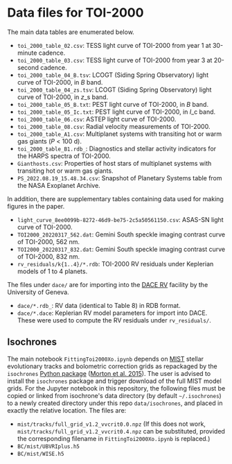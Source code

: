 # Data files for TOI-2000

The main data tables are enumerated below.

- `toi_2000_table_02.csv`: TESS light curve of TOI-2000 from year 1 at 30-minute cadence.
- `toi_2000_table_03.csv`: TESS light curve of TOI-2000 from year 3 at 20-second cadence.
- `toi_2000_table_04_B.tsv`: LCOGT (Siding Spring Observatory) light curve of TOI-2000, in *B* band.
- `toi_2000_table_04_zs.tsv`: LCOGT (Siding Spring Observatory) light curve of TOI-2000, in *z*_s band.
- `toi_2000_table_05_B.txt`: PEST light curve of TOI-2000, in *B* band.
- `toi_2000_table_05_Ic.txt`: PEST light curve of TOI-2000, in *I*_c band.
- `toi_2000_table_06.csv`: ASTEP light curve of TOI-2000.
- `toi_2000_table_08.csv`: Radial velocity measurements of TOI-2000.
- `toi_2000_table_A1.csv`: Multiplanet systems with transiting hot or warm gas
  giants (*P* < 100 d).
- `toi_2000_table_B1.rdb_`: Diagnostics and stellar activity indicators for the
  HARPS spectra of TOI-2000.
- `Gianthosts.csv`: Properties of host stars of multiplanet systems with
  transiting hot or warm gas giants.
- `PS_2022.08.19_15.48.34.csv`: Snapshot of Planetary Systems table from the
  NASA Exoplanet Archive.

In addition, there are supplementary tables containing data used for making
figures in the paper.
- `light_curve_8ee0099b-8272-46d9-be75-2c5a50561150.csv`: ASAS-SN light curve
  of TOI-2000.
- `TOI2000_20220317_562.dat`: Gemini South speckle imaging contrast curve of TOI-2000, 562 nm.
- `TOI2000_20220317_832.dat`: Gemini South speckle imaging contrast curve of TOI-2000, 832 nm.
- `rv_residuals/k{1..4}/*.rdb`: TOI-2000 RV residuals under Keplerian models
  of 1 to 4 planets.

The files under `dace/` are for importing into the
[DACE RV](https://dace.unige.ch/radialVelocities/) facility
by the University of Geneva.
- `dace/*.rdb_`: RV data (identical to Table 8) in RDB format.
- `dace/*.dace`: Keplerian RV model parameters for import into DACE. These
  were used to compute the RV residuals under `rv_residuals/`.


## Isochrones

The main notebook `FittingToi2000Xo.ipynb` depends on
[MIST](http://waps.cfa.harvard.edu/MIST/model_grids.html)
stellar evolutionary tracks and bolometric correction grids as repackaged by
the `isochrones`
[Python package](https://github.com/timothydmorton/isochrones)
([Morton et al. 2015](http://ascl.net/1503.010)).
The user is advised to install the `isochrones` package and trigger download
of the full MIST model grids. For the Jupyter notebook in this repository,
the following files must be copied or linked from isochrone's data directory
(by default `~/.isochrones`) to a newly created directory under this repo
`data/isochrones`, and placed in exactly the relative location. The files are:

- `mist/tracks/full_grid_v1.2_vvcrit0.0.npz`
  (If this does not work, `mist/tracks/full_grid_v1.2_vvcrit0.4.npz` can be
  substituted, provided the corresponding filename in `FittingToi2000Xo.ipynb`
  is replaced.)
- `BC/mist/UBVRIplus.h5`
- `BC/mist/WISE.h5`
